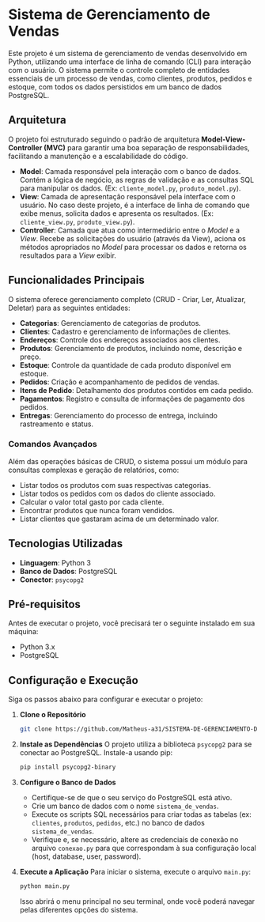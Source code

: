 ﻿# Sistema de Gerenciamento de Vendas

Este projeto é um sistema de gerenciamento de vendas desenvolvido em Python, utilizando uma interface de linha de comando (CLI) para interação com o usuário. O sistema permite o controle completo de entidades essenciais de um processo de vendas, como clientes, produtos, pedidos e estoque, com todos os dados persistidos em um banco de dados PostgreSQL.

## Arquitetura

O projeto foi estruturado seguindo o padrão de arquitetura **Model-View-Controller (MVC)** para garantir uma boa separação de responsabilidades, facilitando a manutenção e a escalabilidade do código.

  * **Model**: Camada responsável pela interação com o banco de dados. Contém a lógica de negócio, as regras de validação e as consultas SQL para manipular os dados. (Ex: `cliente_model.py`, `produto_model.py`).
  * **View**: Camada de apresentação responsável pela interface com o usuário. No caso deste projeto, é a interface de linha de comando que exibe menus, solicita dados e apresenta os resultados. (Ex: `cliente_view.py`, `produto_view.py`).
  * **Controller**: Camada que atua como intermediário entre o *Model* e a *View*. Recebe as solicitações do usuário (através da View), aciona os métodos apropriados no *Model* para processar os dados e retorna os resultados para a *View* exibir.

## Funcionalidades Principais

O sistema oferece gerenciamento completo (CRUD - Criar, Ler, Atualizar, Deletar) para as seguintes entidades:

  * **Categorias**: Gerenciamento de categorias de produtos.
  * **Clientes**: Cadastro e gerenciamento de informações de clientes.
  * **Endereços**: Controle dos endereços associados aos clientes.
  * **Produtos**: Gerenciamento de produtos, incluindo nome, descrição e preço.
  * **Estoque**: Controle da quantidade de cada produto disponível em estoque.
  * **Pedidos**: Criação e acompanhamento de pedidos de vendas.
  * **Itens de Pedido**: Detalhamento dos produtos contidos em cada pedido.
  * **Pagamentos**: Registro e consulta de informações de pagamento dos pedidos.
  * **Entregas**: Gerenciamento do processo de entrega, incluindo rastreamento e status.

### Comandos Avançados

Além das operações básicas de CRUD, o sistema possui um módulo para consultas complexas e geração de relatórios, como:

  * Listar todos os produtos com suas respectivas categorias.
  * Listar todos os pedidos com os dados do cliente associado.
  * Calcular o valor total gasto por cada cliente.
  * Encontrar produtos que nunca foram vendidos.
  * Listar clientes que gastaram acima de um determinado valor.

## Tecnologias Utilizadas

  * **Linguagem**: Python 3
  * **Banco de Dados**: PostgreSQL
  * **Conector**: `psycopg2`

## Pré-requisitos

Antes de executar o projeto, você precisará ter o seguinte instalado em sua máquina:

  * Python 3.x
  * PostgreSQL

## Configuração e Execução

Siga os passos abaixo para configurar e executar o projeto:

1.  **Clone o Repositório**

    ```bash
    git clone https://github.com/Matheus-a31/SISTEMA-DE-GERENCIAMENTO-DE-VENDAS.git
    ```

2.  **Instale as Dependências**
    O projeto utiliza a biblioteca `psycopg2` para se conectar ao PostgreSQL. Instale-a usando pip:

    ```bash
    pip install psycopg2-binary
    ```

3.  **Configure o Banco de Dados**

      * Certifique-se de que o seu serviço do PostgreSQL está ativo.
      * Crie um banco de dados com o nome `sistema_de_vendas`.
      * Execute os scripts SQL necessários para criar todas as tabelas (ex: `clientes`, `produtos`, `pedidos`, etc.) no banco de dados `sistema_de_vendas`.
      * Verifique e, se necessário, altere as credenciais de conexão no arquivo `conexao.py` para que correspondam à sua configuração local (host, database, user, password).

4.  **Execute a Aplicação**
    Para iniciar o sistema, execute o arquivo `main.py`:

    ```bash
    python main.py
    ```


    Isso abrirá o menu principal no seu terminal, onde você poderá navegar pelas diferentes opções do sistema.
